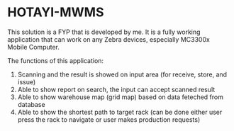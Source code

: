 # HOTAYI-MWMS
This solution is a FYP that is developed by me. 
It is a fully working application that can work on any Zebra devices, especially MC3300x Mobile Computer.

The functions of this application: 
1.  Scanning and the result is showed on input area (for receive, store, and issue)
2.  Able to show report on search, the input can accept scanned result
3.  Able to show warehouse map (grid map) based on data feteched from database
4.  Able to show the shortest path to target rack (can be done either user press the rack to navigate or user makes production requests)
